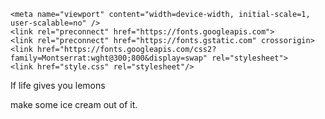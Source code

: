 <!DOCTYPE html>
<html lang="en">
<head>
    <meta charset="UTF-8">
    <title>Quote of the day</title>

    <meta name="viewport" content="width=device-width, initial-scale=1, user-scalable=no" />
    <link rel="preconnect" href="https://fonts.googleapis.com"> 
    <link rel="preconnect" href="https://fonts.gstatic.com" crossorigin> 
    <link href="https://fonts.googleapis.com/css2?family=Montserrat:wght@300;800&display=swap" rel="stylesheet">
    <link href="style.css" rel="stylesheet"/>
</head>
<body>
<div class="container">
    <div class="box">
        <p>If life gives you lemons</p>
        <p>make some ice cream out of it.</p>
    </div>
</div>
</body>
</html> 
